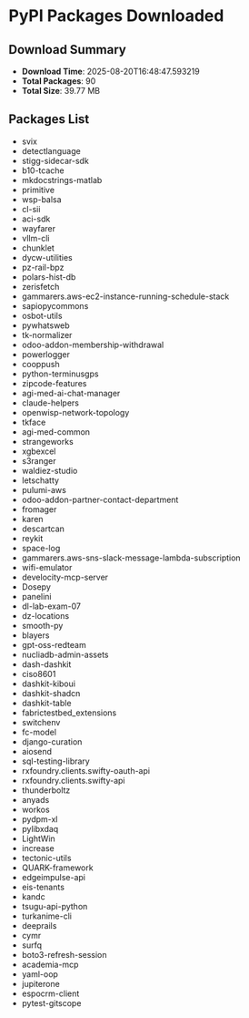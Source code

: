 # PyPI Packages Downloaded

## Download Summary
- **Download Time**: 2025-08-20T16:48:47.593219
- **Total Packages**: 90
- **Total Size**: 39.77 MB

## Packages List
- svix
- detectlanguage
- stigg-sidecar-sdk
- b10-tcache
- mkdocstrings-matlab
- primitive
- wsp-balsa
- cl-sii
- aci-sdk
- wayfarer
- vllm-cli
- chunklet
- dycw-utilities
- pz-rail-bpz
- polars-hist-db
- zerisfetch
- gammarers.aws-ec2-instance-running-schedule-stack
- sapiopycommons
- osbot-utils
- pywhatsweb
- tk-normalizer
- odoo-addon-membership-withdrawal
- powerlogger
- cooppush
- python-terminusgps
- zipcode-features
- agi-med-ai-chat-manager
- claude-helpers
- openwisp-network-topology
- tkface
- agi-med-common
- strangeworks
- xgbexcel
- s3ranger
- waldiez-studio
- letschatty
- pulumi-aws
- odoo-addon-partner-contact-department
- fromager
- karen
- descartcan
- reykit
- space-log
- gammarers.aws-sns-slack-message-lambda-subscription
- wifi-emulator
- develocity-mcp-server
- Dosepy
- panelini
- dl-lab-exam-07
- dz-locations
- smooth-py
- blayers
- gpt-oss-redteam
- nucliadb-admin-assets
- dash-dashkit
- ciso8601
- dashkit-kiboui
- dashkit-shadcn
- dashkit-table
- fabrictestbed_extensions
- switchenv
- fc-model
- django-curation
- aiosend
- sql-testing-library
- rxfoundry.clients.swifty-oauth-api
- rxfoundry.clients.swifty-api
- thunderboltz
- anyads
- workos
- pydpm-xl
- pylibxdaq
- LightWin
- increase
- tectonic-utils
- QUARK-framework
- edgeimpulse-api
- eis-tenants
- kandc
- tsugu-api-python
- turkanime-cli
- deeprails
- cymr
- surfq
- boto3-refresh-session
- academia-mcp
- yaml-oop
- jupiterone
- espocrm-client
- pytest-gitscope
